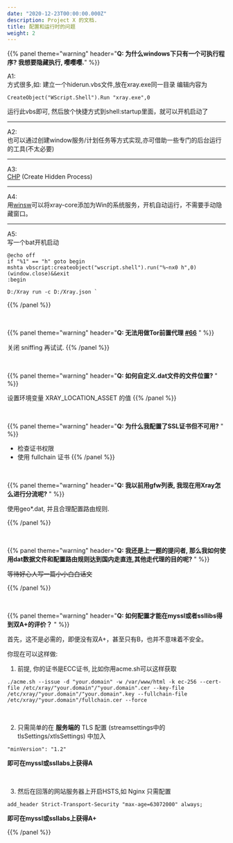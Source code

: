 ```yaml
---
date: "2020-12-23T00:00:00.000Z"
description: Project X 的文档.
title: 配置和运行时的问题
weight: 2
---
```


{{% panel theme="warning" header="**Q: 为什么windows下只有一个可执行程序? 我想要隐藏执行, 嘤嘤嘤.**" %}}

A1: <br />
方式很多,如:
建立一个hiderun.vbs文件,放在xray.exe同一目录
编辑内容为
```
CreateObject("WScript.Shell").Run "xray.exe",0
```
运行此vbs即可, 然后放个快捷方式到shell:startup里面，就可以开机启动了

---
A2: <br />
也可以通过创建window服务/计划任务等方式实现,亦可借助一些专门的后台运行的工具(不太必要)

---
A3: <br />
[CHP](http://www.commandline.co.uk/chp/) (Create Hidden Process)

---
A4: <br />
用[winsw](https://github.com/winsw/winsw)可以将xray-core添加为Win的系统服务，开机自动运行，不需要手动隐藏窗口。

---
A5: <br />
写一个bat开机启动<br />
```
@echo off
if "%1" == "h" goto begin
mshta vbscript:createobject("wscript.shell").run("%~nx0 h",0)(window.close)&&exit
:begin

D:/Xray run -c D:/Xray.json `
```
{{% /panel %}}

<br />

{{% panel theme="warning" header="**Q: 无法用做Tor前置代理 [#66](https://github.com/XTLS/Xray-core/issues/66)** " %}}

关闭 sniffing 再试试.
{{% /panel %}}

<br />

{{% panel theme="warning" header="**Q: 如何自定义.dat文件的文件位置?** " %}}

设置环境变量 XRAY_LOCATION_ASSET 的值
{{% /panel %}}

<br />

{{% panel theme="warning" header="**Q: 为什么我配置了SSL证书但不可用?** " %}}

- 检查证书权限
- 使用 fullchain 证书
{{% /panel %}}

<br />

{{% panel theme="warning" header="**Q: 我以前用gfw列表, 我现在用Xray怎么进行分流呢?** " %}}

使用geo*.dat, 并且合理配置路由规则.

{{% /panel %}}

<br />

{{% panel theme="warning" header="**Q: 我还是上一题的提问者, 那么我如何使用dat数据文件和配置路由规则达到国内走直连,其他走代理的目的呢?** " %}}

~~等待好心人写一篇小小白白话文~~

{{% /panel %}}

<br />

{{% panel theme="warning" header="**Q: 如何配置才能在myssl或者ssllibs得到双A+的评价？** " %}}

首先，这不是必需的，即便没有双A+，甚至只有B，也并不意味着不安全。

你现在可以这样做:

1. 前提, 你的证书是ECC证书, 比如你用acme.sh可以这样获取
```
./acme.sh --issue -d "your.domain" -w /var/www/html -k ec-256 --cert-file /etc/xray/"your.domain"/"your.domain".cer --key-file /etc/xray/"your.domain"/"your.domain".key --fullchain-file /etc/xray/"your.domain"/fullchain.cer --force

```

<br /> 

2. 只需简单的在 **服务端的** TLS 配置 (streamsettings中的tlsSettings/xtlsSettings) 中加入
```
"minVersion": "1.2"
```
**即可在myssl或ssllabs上获得A**

 <br /> 

3. 然后在回落的网站服务器上开启HSTS,如 Nginx 只需配置   
```
add_header Strict-Transport-Security "max-age=63072000" always;
```
**即可在myssl或ssllabs上获得A+**

{{% /panel %}}

<br />
